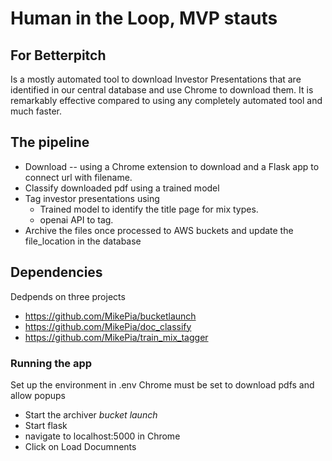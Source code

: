 # Human in the Loop, MVP stauts
## For Betterpitch
Is a mostly automated  tool to download Investor Presentations  that are identified in our central database and use Chrome to download them. It is remarkably effective compared to using any completely automated tool and much faster.

## The pipeline
* Download --  using a Chrome extension to download and a Flask app to connect url with filename.
* Classify downloaded pdf  using a trained model
* Tag investor presentations using 
  * Trained model to identify the title page for mix types.
  * openai API  to tag.
* Archive the files once processed to AWS buckets and update the file_location in the database

## Dependencies
Dedpends on three projects
* https://github.com/MikePia/bucketlaunch
* https://github.com/MikePia/doc_classify
* https://github.com/MikePia/train_mix_tagger


### Running the app
Set up the environment in .env
Chrome must be set to download pdfs and allow popups
* Start the archiver *bucket launch*
* Start flask
* navigate to localhost:5000 in Chrome
* Click on Load Documnents